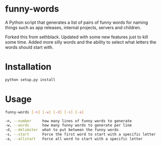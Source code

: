 # funny-words
A Python script that generates a list of pairs of funny words for naming things such as app releases, internal projects, servers and children.

Forked this from sethblack. Updated with some new features just to kill some time. Added more silly words and the ability to select what letters the words should start with. 

# Installation

```sh
python setup.py install
```

# Usage
```sh
funny-words [-n] [-w] [-d] [-s] [-a]

-n, --number     how many lines of funny words to generate
-w, --words      how many funny words to generate per line
-d, --delimiter  what to put between the funny words
-s, --start      Force the first word to start with a specific letter
-a, --allstart   Force all word to start with a specific letter
```